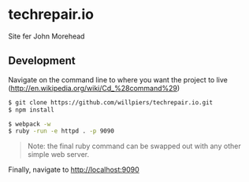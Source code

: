 # techrepair.io
Site fer John Morehead


## Development
Navigate on the command line to where you want the project to live (http://en.wikipedia.org/wiki/Cd_%28command%29)
```bash
$ git clone https://github.com/willpiers/techrepair.io.git
$ npm install

$ webpack -w
$ ruby -run -e httpd . -p 9090
```
> Note: the final ruby command can be swapped out with any other simple web server.

Finally, navigate to [http://localhost:9090](http://localhost:9090)
